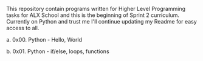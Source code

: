 This repository contain programs written for Higher Level Programming tasks for ALX School and this is the beginning of Sprint 2 curriculum. 
Currently on Python and trust me I'll continue updating my Readme for easy access to all.

a. 0x00. Python - Hello, World 

b.  0x01. Python - if/else, loops, functions
